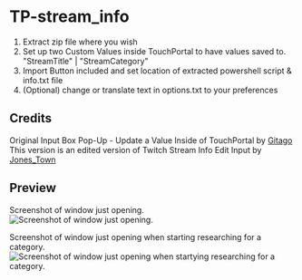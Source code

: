 # TP-stream_info

1. Extract zip file where you wish
2. Set up two Custom Values inside TouchPortal to have values saved to. "StreamTitle" | "StreamCategory"
3. Import Button included and set location of extracted powershell script & info.txt file 
4. (Optional) change or translate text in options.txt to your preferences

## Credits
Original Input Box Pop-Up - Update a Value Inside of TouchPortal by [Gitago](https://discord.com/channels/548426182698467339/608932614656491542/992289749266088016)  
This version is an edited version of Twitch Stream Info Edit Input by [Jones_Town](https://discord.com/channels/548426182698467339/552068818856574976/1080513167924404366)

## Preview
Screenshot of window just opening.  
![Screenshot of window just opening.](https://cdn.discordapp.com/attachments/685822818222604339/1100568715310931988/powershell_426-303-Petty_Hoiho.png)  

Screenshot of window just opening when starting researching for a category.  
![Screenshot of window just opening when startying researching for a category.](https://cdn.discordapp.com/attachments/685822818222604339/1100568866901475442/Code_426-520-Measly_Marmot.png)
